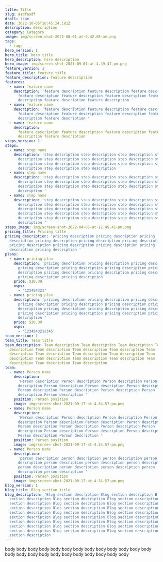 ```yaml
---
title: Title
slug: asdfasdf
draft: true
date: 2022-10-05T16:45:24.181Z
description: description
category: Category
image: img/screen-shot-2022-08-01-at-9.42.08-am.png
tags:
  - tags
hero_version: 1
hero_title: hero title
hero_description: h﻿ero description
hero_image: img/screen-shot-2021-09-01-at-4.39.47-pm.png
feature_version: 1
feature_title: feature title
feature_description: feature description
features:
  - name: feature name
    description: 'feature description feature description feature description
      feature description feature description feature description feature
      description feature description feature description '
  - name: feature name
    description: 'feature description feature description feature description
      feature description feature description feature description feature
      description feature description '
  - name: feature name
    description:
      feature description feature description feature description feature
      description feature description
steps_version: 1
steps:
  - name: step name
    description: 'step description step description step description step
      description step description step description step description step
      description step description step description step description step
      description step description step description '
  - name: step name
    description: 'step description step description step description step
      description step description step description step description step
      description step description step description step description step
      description '
  - name: step name
    description: 'step description step description step description step
      description step description step description step description step
      description step description step description step description step
      description step description step description step description step
      description step description step description step description step
      description '
steps_image: img/screen-shot-2022-04-05-at-12.49.41-pm.png
pricing_title: Pricing title
pricing_description: 'pricing description pricing description pricing
  description pricing description pricing description pricing description
  pricing description pricing description pricing description pricing
  description pricing description '
plans:
  - name: pricing plan
    description: 'pricing description pricing description pricing description
      pricing description pricing description pricing description pricing
      description pricing description pricing description pricing description
      pricing description pricing description '
    price: $10.00
    usps:
      - '123454321'
  - name: pricing plan
    description: 'pricing description pricing description pricing description
      pricing description pricing description pricing description pricing
      description pricing description pricing description pricing description
      pricing description pricing description pricing description pricing
      description '
    price: $20.00
    usps:
      - '1234543212345'
team_version: 1
team_title: Team title
team_description: T﻿eam description T﻿eam description T﻿eam description T﻿eam
  description T﻿eam description T﻿eam description T﻿eam description T﻿eam
  description T﻿eam description T﻿eam description T﻿eam description T﻿eam
  description T﻿eam description T﻿eam description T﻿eam description T﻿eam
  description T﻿eam description T﻿eam description
team:
  - name: Person name
    description:
      'Person description Person description Person description Person
      description Person description Person description Person description
      Person description Person description Person description Person
      description Person description '
    position: Person position
    image: img/screen-shot-2021-09-17-at-4.34.57-pm.png
  - name: Person name
    description:
      'Person description Person description Person description Person
      description Person description Person description Person description
      Person description Person description Person description Person
      description Person description Person description Person description
      Person description Person description '
    position: Person position
    image: img/screen-shot-2021-09-17-at-4.34.57-pm.png
  - name: Person name
    description:
      'person description person description person description person
      description person description person description person description
      person description person description person description person
      description person description '
    position: Person position
    image: img/screen-shot-2021-09-17-at-4.34.57-pm.png
blog_version: 1
blog_title: Blog section title
blog_description: 'Blog section description Blog section description Blog
  section description Blog section description Blog section description Blog
  section description Blog section description Blog section description Blog
  section description Blog section description Blog section description Blog
  section description Blog section description Blog section description Blog
  section description Blog section description Blog section description Blog
  section description Blog section description Blog section description Blog
  section description Blog section description Blog section description Blog
  section description Blog section description Blog section description Blog
  section description '
---
```


b﻿ody b﻿ody b﻿ody b﻿ody b﻿ody b﻿ody b﻿ody b﻿ody b﻿ody b﻿ody b﻿ody b﻿ody b﻿ody b﻿ody b﻿ody b﻿ody b﻿ody b﻿ody b﻿ody b﻿ody b﻿ody b﻿ody b﻿ody b﻿ody
